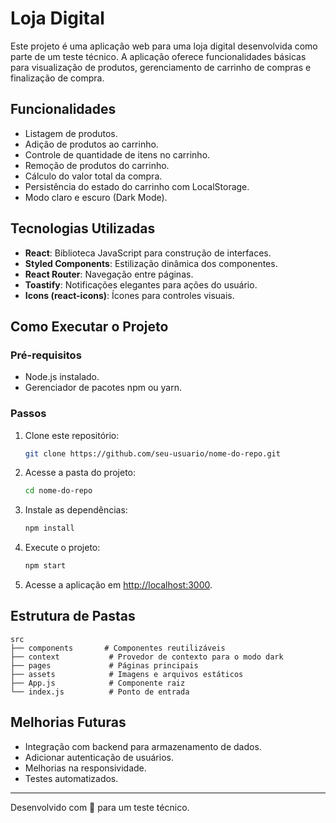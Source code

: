 # Loja Digital

Este projeto é uma aplicação web para uma loja digital desenvolvida como parte de um teste técnico. A aplicação oferece funcionalidades básicas para visualização de produtos, gerenciamento de carrinho de compras e finalização de compra.

## Funcionalidades

- Listagem de produtos.
- Adição de produtos ao carrinho.
- Controle de quantidade de itens no carrinho.
- Remoção de produtos do carrinho.
- Cálculo do valor total da compra.
- Persistência do estado do carrinho com LocalStorage.
- Modo claro e escuro (Dark Mode).

## Tecnologias Utilizadas

- **React**: Biblioteca JavaScript para construção de interfaces.
- **Styled Components**: Estilização dinâmica dos componentes.
- **React Router**: Navegação entre páginas.
- **Toastify**: Notificações elegantes para ações do usuário.
- **Icons (react-icons)**: Ícones para controles visuais.

## Como Executar o Projeto

### Pré-requisitos

- Node.js instalado.
- Gerenciador de pacotes npm ou yarn.

### Passos

1. Clone este repositório:
   ```bash
   git clone https://github.com/seu-usuario/nome-do-repo.git
   ```

2. Acesse a pasta do projeto:
   ```bash
   cd nome-do-repo
   ```

3. Instale as dependências:
   ```bash
   npm install
   ```

4. Execute o projeto:
   ```bash
   npm start
   ```

5. Acesse a aplicação em [http://localhost:3000](http://localhost:3000).

## Estrutura de Pastas

```
src
├── components       # Componentes reutilizáveis
├── context           # Provedor de contexto para o modo dark
├── pages             # Páginas principais
├── assets            # Imagens e arquivos estáticos
├── App.js            # Componente raiz
└── index.js          # Ponto de entrada
```

## Melhorias Futuras

- Integração com backend para armazenamento de dados.
- Adicionar autenticação de usuários.
- Melhorias na responsividade.
- Testes automatizados.

---

Desenvolvido com 💙 para um teste técnico.

